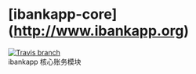 # [ibankapp-core] (http://www.ibankapp.org) 
[![Travis branch](https://img.shields.io/travis/ibankapp/ibankapp-core/master.svg?maxAge=2592000?style=flat-square)]()<br/>
ibankapp 核心账务模块

